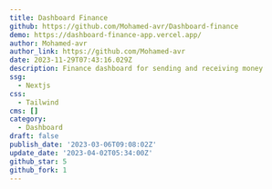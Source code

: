 ```yaml
---
title: Dashboard Finance
github: https://github.com/Mohamed-avr/Dashboard-finance
demo: https://dashboard-finance-app.vercel.app/
author: Mohamed-avr
author_link: https://github.com/Mohamed-avr
date: 2023-11-29T07:43:16.029Z
description: Finance dashboard for sending and receiving money
ssg:
  - Nextjs
css:
  - Tailwind
cms: []
category:
  - Dashboard
draft: false
publish_date: '2023-03-06T09:08:02Z'
update_date: '2023-04-02T05:34:00Z'
github_star: 5
github_fork: 1
---
```

